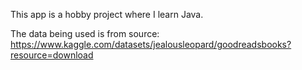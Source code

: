 This app is a hobby project where I learn Java. 

The data being used is from source: https://www.kaggle.com/datasets/jealousleopard/goodreadsbooks?resource=download